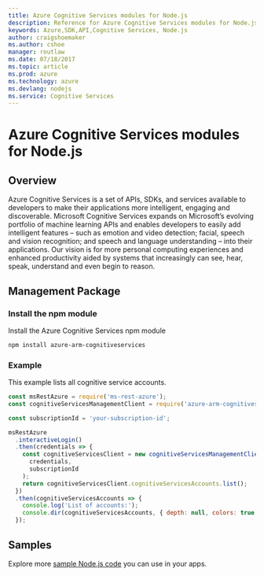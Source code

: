 ```yaml
---
title: Azure Cognitive Services modules for Node.js
description: Reference for Azure Cognitive Services modules for Node.js
keywords: Azure,SDK,API,Cognitive Services, Node.js
author: craigshoemaker
ms.author: cshoe
manager: routlaw
ms.date: 07/18/2017
ms.topic: article
ms.prod: azure
ms.technology: azure
ms.devlang: nodejs
ms.service: Cognitive Services
---
```


# Azure Cognitive Services modules for Node.js

## Overview

Azure Cognitive Services is a set of APIs, SDKs, and services available to developers to make their applications more intelligent, engaging and discoverable. Microsoft Cognitive Services expands on Microsoft’s evolving portfolio of machine learning APIs and enables developers to easily add intelligent features – such as emotion and video detection; facial, speech and vision recognition; and speech and language understanding – into their applications. Our vision is for more personal computing experiences and enhanced productivity aided by systems that increasingly can see, hear, speak, understand and even begin to reason.

## Management Package

### Install the npm module

Install the Azure Cognitive Services npm module

```bash
npm install azure-arm-cognitiveservices
```

### Example

This example lists all cognitive service accounts.

```javascript
const msRestAzure = require('ms-rest-azure');
const cognitiveServicesManagementClient = require('azure-arm-cognitiveservices');

const subscriptionId = 'your-subscription-id';

msRestAzure
  .interactiveLogin()
  .then(credentials => {
    const cognitiveServicesClient = new cognitiveServicesManagementClient(
      credentials,
      subscriptionId
    );
    return cognitiveServicesClient.cognitiveServicesAccounts.list();
  })
  .then(cognitiveServicesAccounts => {
    console.log('List of accounts:');
    console.dir(cognitiveServicesAccounts, { depth: null, colors: true });    
  });

```

## Samples

Explore more [sample Node.js code](https://azure.microsoft.com/resources/samples/?platform=nodejs) you can use in your apps.
